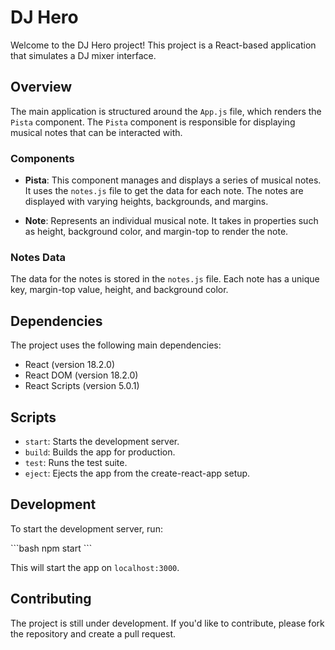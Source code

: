 # DJ Hero

Welcome to the DJ Hero project! This project is a React-based application that simulates a DJ mixer interface.

## Overview

The main application is structured around the `App.js` file, which renders the `Pista` component. The `Pista` component is responsible for displaying musical notes that can be interacted with.

### Components

- **Pista**: This component manages and displays a series of musical notes. It uses the `notes.js` file to get the data for each note. The notes are displayed with varying heights, backgrounds, and margins.

- **Note**: Represents an individual musical note. It takes in properties such as height, background color, and margin-top to render the note.

### Notes Data

The data for the notes is stored in the `notes.js` file. Each note has a unique key, margin-top value, height, and background color.

## Dependencies

The project uses the following main dependencies:

- React (version 18.2.0)
- React DOM (version 18.2.0)
- React Scripts (version 5.0.1)

## Scripts

- `start`: Starts the development server.
- `build`: Builds the app for production.
- `test`: Runs the test suite.
- `eject`: Ejects the app from the create-react-app setup.

## Development

To start the development server, run:

\```bash
npm start
\```

This will start the app on `localhost:3000`.

## Contributing

The project is still under development. If you'd like to contribute, please fork the repository and create a pull request.
